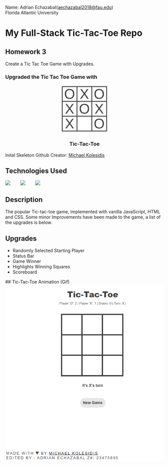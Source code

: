 Name: Adrian Echazabal(aechazabal2018@fau.edu) <br>
Florida Atlantic University
# My Full-Stack Tic-Tac-Toe Repo
## Homework 3 <br>
Create a Tic Tac Toe Game with Upgrades.
### Upgraded the Tic Tac Toe Game with

<div align="center">
  
  <img src="./logo.png" height="150px">
  <h3>Tic-Tac-Toe</h3>
    
</div>

Inital Skeleton Github Creator: <a href="https://github.com/michaelkolesidis/tic-tac-toe"/>Michael Kolesidis</a>

## Technologies Used

<a href="https://en.wikipedia.org/wiki/JavaScript"><img src="https://github.com/michaelkolesidis/tech-icons/blob/main/icons/javascript/javascript-original.svg" height="50px" /></a>
&nbsp;&nbsp;&nbsp;&nbsp;&nbsp;&nbsp;
<a href="https://en.wikipedia.org/wiki/CSS"><img src="https://github.com/michaelkolesidis/tech-icons/blob/main/icons/css3/css3-plain.svg" height="50px" /></a>
&nbsp;&nbsp;&nbsp;&nbsp;&nbsp;&nbsp;
<img src="https://github.com/michaelkolesidis/tech-icons/blob/main/icons/html5/html5-plain.svg" height="50px" />
&nbsp;&nbsp;&nbsp;&nbsp;&nbsp;&nbsp;



## Description 
The popular Tic-tac-toe game, implemented with vanilla JavaScript, HTML and CSS. Some minor Improvements have been made to the game, a list of the upgrades is below.
## Upgrades
<ul>
  <li>Randomly Selected Starting Player</li>
  <li>Status Bar</li>
  <li>Game Winner</li>
  <li>Highlights Winning Squares</li>
  <li>Scoreboard</li>
</ul>
## Tic-Tac-Toe Animation (Gif) <br>
<img src="https://github.com/cop4808-spring-2023-fullstack-web/hw3-tic-tac-toe-js-Itchibal/blob/main/TICTACTOE.gif">

